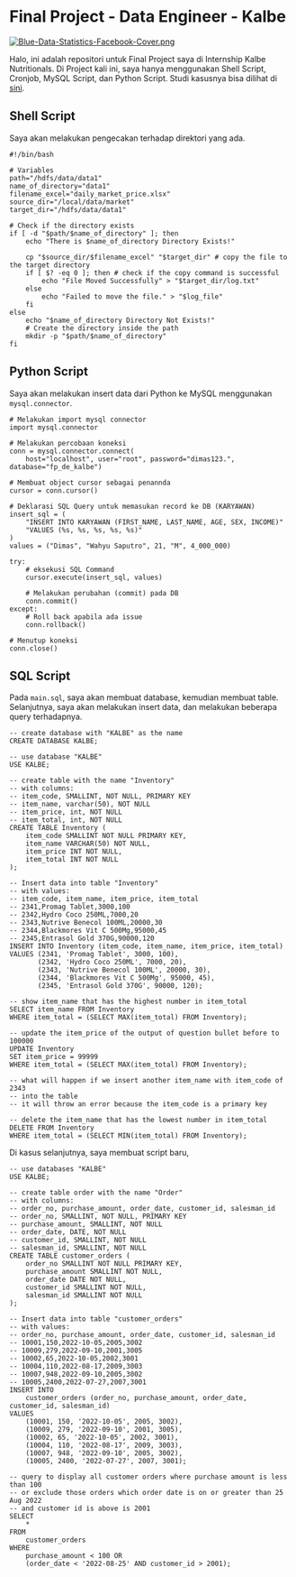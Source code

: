 # Final Project - Data Engineer - Kalbe

[![Blue-Data-Statistics-Facebook-Cover.png](https://i.postimg.cc/MKNdghQN/Blue-Data-Statistics-Facebook-Cover.png)](https://postimg.cc/tYd3xvDN)

Halo, ini adalah repositori untuk Final Project saya di Internship Kalbe Nutritionals. Di Project kali ini, saya hanya menggunakan Shell Script, Cronjob, MySQL Script, dan Python Script. Studi kasusnya bisa dilihat di [sini](https://rakamin-lms.s3.ap-southeast-1.amazonaws.com/files/Challenge_Prerequisite_Hints_KALBE-a8f0a725-4e0a-452d-998d-c4a3589c9dec.pdf).

## Shell Script
Saya akan melakukan pengecakan terhadap direktori yang ada.
```
#!/bin/bash

# Variables
path="/hdfs/data/data1"
name_of_directory="data1"
filename_excel="daily_market_price.xlsx"
source_dir="/local/data/market"
target_dir="/hdfs/data/data1"

# Check if the directory exists
if [ -d "$path/$name_of_directory" ]; then
    echo "There is $name_of_directory Directory Exists!"

    cp "$source_dir/$filename_excel" "$target_dir" # copy the file to the target directory
    if [ $? -eq 0 ]; then # check if the copy command is successful
        echo "File Moved Successfully" > "$target_dir/log.txt"
    else
        echo "Failed to move the file." > "$log_file"
    fi
else
    echo "$name_of_directory Directory Not Exists!"
    # Create the directory inside the path
    mkdir -p "$path/$name_of_directory"
fi
```

## Python Script
Saya akan melakukan insert data dari Python ke MySQL menggunakan `mysql.connector`.
```
# Melakukan import mysql connector
import mysql.connector

# Melakukan percobaan koneksi
conn = mysql.connector.connect(
    host="localhost", user="root", password="dimas123.", database="fp_de_kalbe")

# Membuat object cursor sebagai penannda
cursor = conn.cursor()

# Deklarasi SQL Query untuk memasukan record ke DB (KARYAWAN)
insert_sql = (
    "INSERT INTO KARYAWAN (FIRST_NAME, LAST_NAME, AGE, SEX, INCOME)"
    "VALUES (%s, %s, %s, %s, %s)"
)
values = ("Dimas", "Wahyu Saputro", 21, "M", 4_000_000)

try:
    # eksekusi SQL Command
    cursor.execute(insert_sql, values)

    # Melakukan perubahan (commit) pada DB
    conn.commit()
except:
    # Roll back apabila ada issue
    conn.rollback()

# Menutup koneksi
conn.close()
```

## SQL Script
Pada `main.sql`, saya akan membuat database, kemudian membuat table. Selanjutnya, saya akan melakukan insert data, dan melakukan beberapa query terhadapnya.
```
-- create database with "KALBE" as the name
CREATE DATABASE KALBE;

-- use database "KALBE"
USE KALBE;

-- create table with the name "Inventory"
-- with columns: 
-- item_code, SMALLINT, NOT NULL, PRIMARY KEY
-- item_name, varchar(50), NOT NULL
-- item_price, int, NOT NULL
-- item_total, int, NOT NULL
CREATE TABLE Inventory (
    item_code SMALLINT NOT NULL PRIMARY KEY,
    item_name VARCHAR(50) NOT NULL,
    item_price INT NOT NULL,
    item_total INT NOT NULL
);

-- Insert data into table "Inventory"
-- with values:
-- item_code, item_name, item_price, item_total
-- 2341,Promag Tablet,3000,100
-- 2342,Hydro Coco 250ML,7000,20
-- 2343,Nutrive Benecol 100ML,20000,30
-- 2344,Blackmores Vit C 500Mg,95000,45
-- 2345,Entrasol Gold 370G,90000,120
INSERT INTO Inventory (item_code, item_name, item_price, item_total)
VALUES (2341, 'Promag Tablet', 3000, 100),
       (2342, 'Hydro Coco 250ML', 7000, 20),
       (2343, 'Nutrive Benecol 100ML', 20000, 30),
       (2344, 'Blackmores Vit C 500Mg', 95000, 45),
       (2345, 'Entrasol Gold 370G', 90000, 120);

-- show item_name that has the highest number in item_total
SELECT item_name FROM Inventory
WHERE item_total = (SELECT MAX(item_total) FROM Inventory);

-- update the item_price of the output of question bullet before to 100000
UPDATE Inventory
SET item_price = 99999
WHERE item_total = (SELECT MAX(item_total) FROM Inventory);

-- what will happen if we insert another item_name with item_code of 2343 
-- into the table
-- it will throw an error because the item_code is a primary key

-- delete the item_name that has the lowest number in item_total
DELETE FROM Inventory
WHERE item_total = (SELECT MIN(item_total) FROM Inventory);
```

Di kasus selanjutnya, saya membuat script baru,
```
-- use databases "KALBE"
USE KALBE;

-- create table order with the name "Order"
-- with columns:
-- order_no, purchase_amount, order_date, customer_id, salesman_id
-- order_no, SMALLINT, NOT NULL, PRIMARY KEY
-- purchase_amount, SMALLINT, NOT NULL
-- order_date, DATE, NOT NULL
-- customer_id, SMALLINT, NOT NULL
-- salesman_id, SMALLINT, NOT NULL
CREATE TABLE customer_orders (
    order_no SMALLINT NOT NULL PRIMARY KEY,
    purchase_amount SMALLINT NOT NULL,
    order_date DATE NOT NULL,
    customer_id SMALLINT NOT NULL,
    salesman_id SMALLINT NOT NULL
);

-- Insert data into table "customer_orders"
-- with values:
-- order_no, purchase_amount, order_date, customer_id, salesman_id
-- 10001,150,2022-10-05,2005,3002
-- 10009,279,2022-09-10,2001,3005
-- 10002,65,2022-10-05,2002,3001
-- 10004,110,2022-08-17,2009,3003
-- 10007,948,2022-09-10,2005,3002
-- 10005,2400,2022-07-27,2007,3001
INSERT INTO 
    customer_orders (order_no, purchase_amount, order_date, customer_id, salesman_id)
VALUES 
    (10001, 150, '2022-10-05', 2005, 3002),
    (10009, 279, '2022-09-10', 2001, 3005),
    (10002, 65, '2022-10-05', 2002, 3001),
    (10004, 110, '2022-08-17', 2009, 3003),
    (10007, 948, '2022-09-10', 2005, 3002),
    (10005, 2400, '2022-07-27', 2007, 3001);

-- query to display all customer orders where purchase amount is less than 100
-- or exclude those orders which order date is on or greater than 25 Aug 2022
-- and customer id is above is 2001
SELECT 
    * 
FROM 
    customer_orders
WHERE 
    purchase_amount < 100 OR 
    (order_date < '2022-08-25' AND customer_id > 2001);
```
